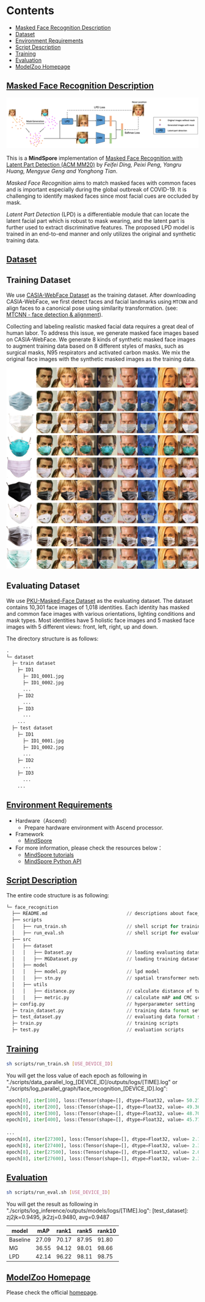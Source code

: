 # Contents

- [Masked Face Recognition Description](#masked-face-recognition-description)
- [Dataset](#dataset)
- [Environment Requirements](#environment-requirements)
- [Script Description](#script-description)
- [Training](#training)
- [Evaluation](#evaluation)
- [ModelZoo Homepage](#modelzoo-homepage)

## [Masked Face Recognition Description](#contents)

<p align="center">
 <img src="./img/overview.png">
</p>

This is a **MindSpore** implementation of [Masked Face Recognition with Latent Part Detection (ACM MM20)](https://dl.acm.org/doi/10.1145/3394171.3413731) by *Feifei Ding, Peixi Peng, Yangru Huang, Mengyue Geng and Yonghong Tian*.

*Masked Face Recognition* aims to match masked faces with common faces and is important especially during the global outbreak of COVID-19. It is challenging to identify masked faces since most facial cues are occluded by mask.

*Latent Part Detection* (LPD) is a differentiable module that can locate the latent facial part which is robust to mask wearing, and the latent part is further used to extract discriminative features. The proposed LPD model is trained in an end-to-end manner and only utilizes the original and synthetic training data.

## [Dataset](#contents)

## Training Dataset

We use [CASIA-WebFace Dataset](http://www.cbsr.ia.ac.cn/english/casia-webFace/casia-webfAce_AgreEmeNtS.pdf) as the training dataset. After downloading CASIA-WebFace, we first detect faces and facial landmarks using `MTCNN` and align faces to a canonical pose using similarity transformation. (see: [MTCNN - face detection & alignment](https://github.com/kpzhang93/MTCNN_face_detection_alignment)).

Collecting and labeling realistic masked facial data requires a great deal of human labor. To address this issue, we generate masked face images based on CASIA-WebFace. We generate 8 kinds of synthetic masked face images to augment training data based on 8 different styles of masks, such as surgical masks, N95 respirators and activated carbon masks. We mix the original face images with the synthetic masked images as the training data.

<p align="center">
 <img src="./img/generated_masked_faces.png" width="600px">
</p>

## Evaluating Dataset

We use [PKU-Masked-Face Dataset](https://pkuml.org/resources/pku-masked-face-dataset.html) as the evaluating dataset. The dataset contains 10,301 face images of 1,018 identities. Each identity has masked and common face images with various orientations, lighting conditions and mask types. Most identities have 5 holistic face images and 5 masked face images with 5 different views: front, left, right, up and down.

The directory structure is as follows:

```python
.
└─ dataset
  ├─ train dataset
    ├─ ID1
      ├─ ID1_0001.jpg
      ├─ ID1_0002.jpg
      ...
    ├─ ID2
      ...
    ├─ ID3
      ...
    ...
  ├─ test dataset
    ├─ ID1
      ├─ ID1_0001.jpg
      ├─ ID1_0002.jpg
      ...
    ├─ ID2
      ...
    ├─ ID3
      ...
    ...
```

## [Environment Requirements](#contents)

- Hardware（Ascend）
    - Prepare hardware environment with Ascend processor.
- Framework
    - [MindSpore](https://www.mindspore.cn/install/en)
- For more information, please check the resources below：
    - [MindSpore tutorials](https://www.mindspore.cn/tutorials/en/r1.8/index.html)
    - [MindSpore Python API](https://www.mindspore.cn/docs/en/r1.8/index.html)

## [Script Description](#contents)

The entire code structure is as following:

```python
└─ face_recognition
  ├── README.md                             // descriptions about face_recognition
  ├── scripts
  │   ├── run_train.sh                      // shell script for training on Ascend
  │   ├── run_eval.sh                       // shell script for evaluation on Ascend
  ├── src
  │   ├── dataset
  │   │   ├── Dataset.py                    // loading evaluating dataset
  │   │   ├── MGDataset.py                  // loading training dataset
  │   ├── model
  │   │   ├── model.py                      // lpd model
  │   │   ├── stn.py                        // spatial transformer network module
  │   ├── utils
  │   │   ├── distance.py                   // calculate distance of two features
  │   │   ├── metric.py                     // calculate mAP and CMC scores
  ├─ config.py                              // hyperparameter setting
  ├─ train_dataset.py                       // training data format setting
  ├─ test_dataset.py                        // evaluating data format setting
  ├─ train.py                               // training scripts
  ├─ test.py                                // evaluation scripts
```

## [Training](#contents)

```bash
sh scripts/run_train.sh [USE_DEVICE_ID]
```

You will get the loss value of each epoch as following in "./scripts/data_parallel_log_[DEVICE_ID]/outputs/logs/[TIME].log" or "./scripts/log_parallel_graph/face_recognition_[DEVICE_ID].log":

```python
epoch[0], iter[100], loss:(Tensor(shape=[], dtype=Float32, value= 50.2733), Tensor(shape=[], dtype=Bool, value= False), Tensor(shape=[], dtype=Float32, value= 32768)), cur_lr:0.000660, mean_fps:743.09 imgs/sec
epoch[0], iter[200], loss:(Tensor(shape=[], dtype=Float32, value= 49.3693), Tensor(shape=[], dtype=Bool, value= False), Tensor(shape=[], dtype=Float32, value= 32768)), cur_lr:0.001314, mean_fps:4426.42 imgs/sec
epoch[0], iter[300], loss:(Tensor(shape=[], dtype=Float32, value= 48.7081), Tensor(shape=[], dtype=Bool, value= False), Tensor(shape=[], dtype=Float32, value= 16384)), cur_lr:0.001968, mean_fps:4428.09 imgs/sec
epoch[0], iter[400], loss:(Tensor(shape=[], dtype=Float32, value= 45.7791), Tensor(shape=[], dtype=Bool, value= False), Tensor(shape=[], dtype=Float32, value= 16384)), cur_lr:0.002622, mean_fps:4428.17 imgs/sec

...
epoch[8], iter[27300], loss:(Tensor(shape=[], dtype=Float32, value= 2.13556), Tensor(shape=[], dtype=Bool, value= False), Tensor(shape=[], dtype=Float32, value= 65536)), cur_lr:0.004000, mean_fps:4429.38 imgs/sec
epoch[8], iter[27400], loss:(Tensor(shape=[], dtype=Float32, value= 2.36922), Tensor(shape=[], dtype=Bool, value= False), Tensor(shape=[], dtype=Float32, value= 65536)), cur_lr:0.004000, mean_fps:4429.88 imgs/sec
epoch[8], iter[27500], loss:(Tensor(shape=[], dtype=Float32, value= 2.08594), Tensor(shape=[], dtype=Bool, value= False), Tensor(shape=[], dtype=Float32, value= 65536)), cur_lr:0.004000, mean_fps:4430.59 imgs/sec
epoch[8], iter[27600], loss:(Tensor(shape=[], dtype=Float32, value= 2.38706), Tensor(shape=[], dtype=Bool, value= False), Tensor(shape=[], dtype=Float32, value= 65536)), cur_lr:0.004000, mean_fps:4430.37 imgs/sec
```

## [Evaluation](#contents)

```bash
sh scripts/run_eval.sh [USE_DEVICE_ID]
```

You will get the result as following in "./scripts/log_inference/outputs/models/logs/[TIME].log":
[test_dataset]: zj2jk=0.9495, jk2zj=0.9480, avg=0.9487

| model    | mAP   | rank1 | rank5 | rank10|
| ---------| ------| ----- | ----- | ----- |
| Baseline | 27.09 | 70.17 | 87.95 | 91.80 |
| MG       | 36.55 | 94.12 | 98.01 | 98.66 |
| LPD      | 42.14 | 96.22 | 98.11 | 98.75 |

## [ModelZoo Homepage](#contents)

Please check the official [homepage](https://gitee.com/mindspore/models).
